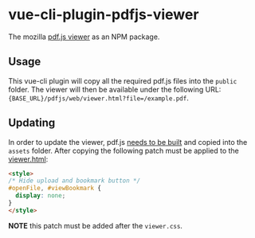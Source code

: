 # vue-cli-plugin-pdfjs-viewer

The mozilla [pdf.js viewer](https://mozilla.github.io/pdf.js/web/viewer.html) as an NPM package.

## Usage

This vue-cli plugin will copy all the required pdf.js files into the `public` folder.
The viewer will then be available under the following URL: `{BASE_URL}/pdfjs/web/viewer.html?file=/example.pdf`.

## Updating

In order to update the viewer, pdf.js [needs to be built](https://github.com/mozilla/pdf.js#building-pdfjs) and copied into the `assets` folder.
After copying the following patch must be applied to the [viewer.html](assets/web/viewer.html):

```html
<style>
/* Hide upload and bookmark button */
#openFile, #viewBookmark {
  display: none;
}
</style>
```

**NOTE** this patch must be added after the `viewer.css`.

